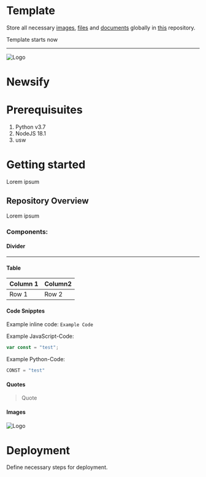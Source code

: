# Template

Store all necessary [images](https://github.com/Cloud-Computing-WI3/.github/images), [files](https://github.com/Cloud-Computing-WI3/.github/files) and [documents](https://github.com/Cloud-Computing-WI3/.github/documents) globally in [this](https://github.com/Cloud-Computing-WI3/.github) repository.

Template starts now

-----------

![Logo](https://avatars.githubusercontent.com/u/117459812?s=200&v=4)
#   Newsify

# Prerequisuites
1. Python v3.7
2. NodeJS 18.1
3. usw


#   Getting started
Lorem ipsum

## Repository Overview
Lorem ipsum

### Components:
####    Divider

------------

####    Table

|Column 1|Column2|
| ------------ | ------------ |
|Row 1|Row 2|

####    Code Snipptes

Example inline code:
`Example Code`

Example JavaScript-Code:
```JavaScript
var const = "test";
```
Example Python-Code:
```Python
CONST = "test"
```

####    Quotes
> Quote

####    Images
![Logo](https://avatars.githubusercontent.com/u/117459812?s=200&v=4)

# Deployment
Define necessary steps for deployment.